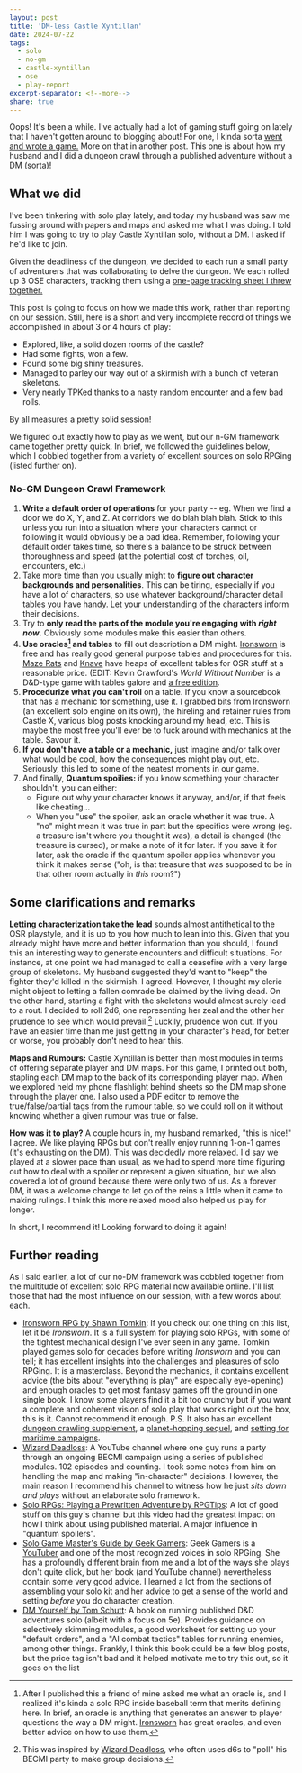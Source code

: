 ```yaml
---
layout: post
title: 'DM-less Castle Xyntillan'
date: 2024-07-22
tags:
  - solo
  - no-gm
  - castle-xyntillan
  - ose
  - play-report
excerpt-separator: <!--more-->
share: true
---
```

Oops! It's been a while. I've actually had a lot of gaming stuff going on lately that I haven't gotten around to blogging about! For one, I kinda sorta [went and wrote a game.](https://thelastrobot.itch.io/priestoftheroad) More on that in another post. This one is about how my husband and I did a dungeon crawl through a published adventure without a DM (sorta)! <!--more-->

## What we did

I've been tinkering with solo play lately, and today my husband was saw me fussing around with papers and maps and asked me what I was doing. I told him I was going to try to play Castle Xyntillan solo, without a DM. I asked if he'd like to join.

Given the deadliness of the dungeon, we decided to each run a small party of adventurers that was collaborating to delve the dungeon. We each rolled up 3 OSE characters, tracking them using a [one-page tracking sheet I threw together.](https://github.com/todistantlands/todistantlands.github.io/assets/files/solo_party_pc_tracker.pdf)

This post is going to focus on how we made this work, rather than reporting on our session. Still, here is a short and very incomplete record of things we accomplished in about 3 or 4 hours of play:
- Explored, like, a solid dozen rooms of the castle?
- Had some fights, won a few.
- Found some big shiny treasures.
- Managed to parley our way out of a skirmish with a bunch of veteran skeletons. 
- Very nearly TPKed thanks to a nasty random encounter and a few bad rolls.

By all measures a pretty solid session!

We figured out exactly how to play as we went, but our n-GM framework came together pretty quick. In brief, we followed the guidelines below, which I cobbled together from a variety of excellent sources on solo RPGing (listed further on).

### No-GM Dungeon Crawl Framework
1. **Write a default order of operations** for your party -- eg. When we find a door we do X, Y, and Z. At corridors we do blah blah blah. Stick to this unless you run into a situation where your characters cannot or following it would obviously be a bad idea. Remember, following your default order takes time, so there's a balance to be struck between thoroughness and speed (at the potential cost of torches, oil, encounters, etc.)
2. Take more time than you usually might to **figure out character backgrounds and personalities**. This can be tiring, especially if you have a lot of characters, so use whatever background/character detail tables you have handy. Let your understanding of the characters inform their decisions.
3. Try to **only read the parts of the module you're engaging with *right now*.** Obviously some modules make this easier than others. 
4. **Use oracles[^2] and tables** to fill out description a DM might. [Ironsworn](https://www.ironswornrpg.com/) is free and has really good general purpose tables and procedures for this. [Maze Rats](https://questingblog.com/maze-rats/) and [Knave](https://questingblog.com/knave/) have heaps of excellent tables for OSR stuff at a reasonable price. (EDIT: Kevin Crawford's *World Without Number* is a D&D-type game with tables galore and [a free edition](https://www.drivethrurpg.com/en/product/348809/worlds-without-number-free-edition).
5. **Procedurize what you can't roll** on a table. If you know a sourcebook that has a mechanic for something, use it. I grabbed bits from Ironsworn (an excellent solo engine on its own), the hireling and retainer rules from Castle X, various blog posts knocking around my head, etc. This is maybe the most free you'll ever be to fuck around with mechanics at the table. Savour it.
6. **If you don't have a table or a mechanic,** just imagine and/or talk over what would be cool, how the consequences might play out, etc. Seriously, this led to some of the neatest moments in our game.
7. And finally, **Quantum spoilies:** if you know something your character shouldn't, you can either:
    - Figure out why your character knows it anyway, and/or, if that feels like cheating...
	- When you "use" the spoiler, ask an oracle whether it was true. A "no" might mean it was true in part but the specifics were wrong (eg. a treasure isn't where you thought it was), a detail is changed (the treasure is cursed), or make a note of it for later. If you save it for later, ask the oracle if the quantum spoiler applies whenever you think it makes sense ("oh, is that treasure that was supposed to be in that other room actually in _this_ room?")

## Some clarifications and remarks

**Letting characterization take the lead** sounds almost antithetical to the OSR playstyle, and it is up to you how much to lean into this. Given that you already might have more and better information than you should, I found this an interesting way to generate encounters and difficult situations. For instance, at one point we had managed to call a ceasefire with a very large group of skeletons. My husband suggested they'd want to "keep" the fighter they'd killed in the skirmish. I agreed. However, I thought my cleric might object to letting a fallen comrade be claimed by the living dead. On the other hand, starting a fight with the skeletons would almost surely lead to a rout. I decided to roll 2d6, one representing her zeal and the other her prudence to see which would prevail.[^1] Luckily, prudence won out. If you have an easier time than me just getting in your character's head, for better or worse, you probably don't need to hear this.

**Maps and Rumours:** Castle Xyntillan is better than most modules in terms of offering separate player and DM maps. For this game, I printed out both, stapling each DM map to the back of its corresponding player map. When we explored held my phone flashlight behind sheets so the DM map shone through the player one. I also used a PDF editor to remove the true/false/partial tags from the rumour table, so we could roll on it without knowing whether a given rumour was true or false.

**How was it to play?** A couple hours in, my husband remarked, "this is nice!" I agree. We like playing RPGs but don't really enjoy running 1-on-1 games (it's exhausting on the DM). This was decidedly more relaxed. I'd say we played at a slower pace than usual, as we had to spend more time figuring out how to deal with a spoiler or represent a given situation, but we also covered a lot of ground because there were only two of us. As a forever DM, it was a welcome change to let go of the reins a little when it came to making rulings. I think this more relaxed mood also helped us play for longer.

In short, I recommend it! Looking forward to doing it again!

## Further reading

As I said earlier, a lot of our no-DM framework was cobbled together from the multitude of excellent solo RPG material now available online. I'll list those that had the most influence on our session, with a few words about each.

- [Ironsworn RPG by Shawn Tomkin](https://www.ironswornrpg.com/): If you check out one thing on this list, let it be *Ironsworn*. It is a full system for playing solo RPGs, with some of the tightest mechanical design I've ever seen in any game. Tomkin played games solo for decades before writing *Ironsworn* and you can tell; it has excellent insights into the challenges and pleasures of solo RPGing. It is a masterclass. Beyond the mechanics, it contains excellent advice (the bits about "everything is play" are especially eye-opening) and enough oracles to get most fantasy games off the ground in one single book. I know some players find it a bit too crunchy but if you want a complete and coherent vision of solo play that works right out the box, this is it. Cannot recommend it enough. P.S. It also has an excellent [dungeon crawling supplement](https://www.ironswornrpg.com/product-ironsworn-delve), a [planet-hopping sequel](https://www.ironswornrpg.com/product-ironsworn-starforged), and [setting for maritime campaigns](https://www.ironswornrpg.com/product-sundered-isles).
- [Wizard Deadloss](https://www.youtube.com/@WizardDeadloss): A YouTube channel where one guy runs a party through an ongoing BECMI campaign using a series of published modules. 102 episodes and counting. I took some notes from him on handling the map and making "in-character" decisions. However, the main reason I recommend his channel to witness how he just *sits down and plays* without an elaborate solo framework. 
- [Solo RPGs: Playing a Prewritten Adventure by RPGTips](https://www.youtube.com/watch?v=FAkvJxIwwjM): A lot of good stuff on this guy's channel but this video had the greatest impact on how I think about using published material. A major influence in "quantum spoilers". 
- [Solo Game Master's Guide by Geek Gamers](https://modiphius.net/products/solo-game-masters-guide-pdf?_pos=1&_sid=697e85c4b&_ss=r): Geek Gamers is a [YouTuber](https://www.youtube.com/@GeekGamers01) and one of the most recognized voices in solo RPGing. She has a profoundly different brain from me and a lot of the ways she plays don't quite click, but her book (and YouTube channel) nevertheless contain some very good advice. I learned a lot from the sections of assembling your solo kit and her advice to get a sense of the world and setting *before* you do character creation.
- [DM Yourself by Tom Schutt](https://www.drivethrurpg.com/en/product/331912/dm-yourself-solo-roleplay-for-5e-d-d-and-osr-adventures): A book on running published D&D adventures solo (albeit with a focus on 5e). Provides guidance on selectively skimming modules, a good worksheet for setting up your "default orders", and a "AI combat tactics" tables for running enemies, among other things. Frankly, I think this book could be a few blog posts, but the price tag isn't bad and it helped motivate me to try this out, so it goes on the list

[^1]: This was inspired by [Wizard Deadloss](https://www.youtube.com/@WizardDeadloss), who often uses d6s to "poll" his BECMI party to make group decisions.
[^2]: After I published this a friend of mine asked me what an oracle is, and I realized it's kinda a solo RPG inside baseball term that merits defining here. In brief, an oracle is anything that generates an answer to player questions the way a DM might. [Ironsworn](https://www.ironswornrpg.com/) has great oracles, and even better advice on how to use them.